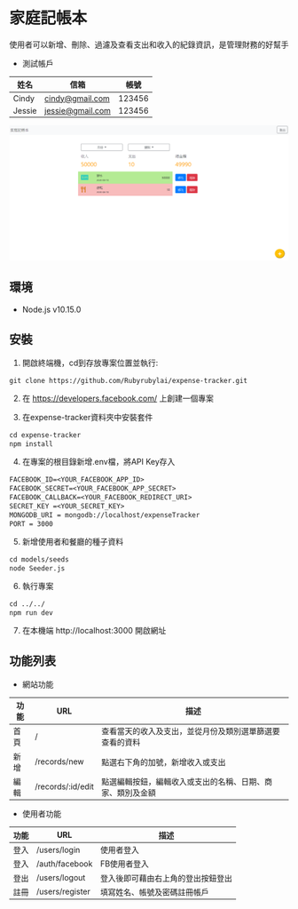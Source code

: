 # 家庭記帳本
使用者可以新增、刪除、過濾及查看支出和收入的紀錄資訊，是管理財務的好幫手

+ 測試帳戶

|姓名|信箱|帳號|
|----|---|----|
|Cindy|cindy@gmail.com|123456|
|Jessie|jessie@gmail.com|123456|

![image](https://github.com/Rubyrubylai/expense-tracker-sequelize/blob/master/expense-tracker.PNG)

## 環境
+ Node.js v10.15.0

## 安裝
1. 開啟終端機，cd到存放專案位置並執行:
```
git clone https://github.com/Rubyrubylai/expense-tracker.git
```

2. 在 https://developers.facebook.com/ 上創建一個專案

3. 在expense-tracker資料夾中安裝套件
```
cd expense-tracker
npm install
```

4. 在專案的根目錄新增.env檔，將API Key存入
```
FACEBOOK_ID=<YOUR_FACEBOOK_APP_ID>
FACEBOOK_SECRET=<YOUR_FACEBOOK_APP_SECRET>
FACEBOOK_CALLBACK=<YOUR_FACEBOOK_REDIRECT_URI>
SECRET_KEY =<YOUR_SECRET_KEY>
MONGODB_URI = mongodb://localhost/expenseTracker
PORT = 3000
```

5. 新增使用者和餐廳的種子資料
```
cd models/seeds
node Seeder.js
```

6. 執行專案
```
cd ../../
npm run dev
```

7. 在本機端 http://localhost:3000 開啟網址

## 功能列表
+ 網站功能

|功能|URL|描述|
|----|---|----|
|首頁|/|查看當天的收入及支出，並從月份及類別選單篩選要查看的資料|
|新增|/records/new|點選右下角的加號，新增收入或支出|
|編輯|/records/:id/edit|點選編輯按鈕，編輯收入或支出的名稱、日期、商家、類別及金額|

+ 使用者功能

|功能|URL|描述|
|----|---|----|
|登入|/users/login|使用者登入|
|登入|/auth/facebook|FB使用者登入|
|登出|/users/logout|登入後即可藉由右上角的登出按鈕登出|
|註冊|/users/register|填寫姓名、帳號及密碼註冊帳戶|